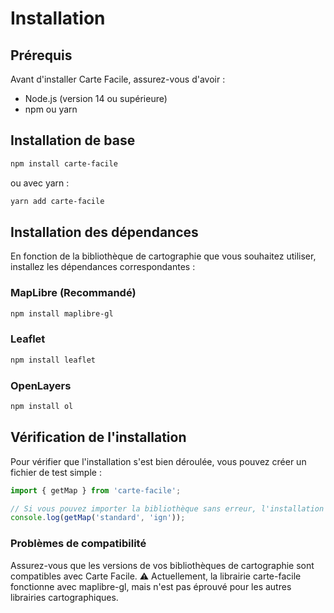 # Installation

## Prérequis

Avant d'installer Carte Facile, assurez-vous d'avoir :

- Node.js (version 14 ou supérieure)
- npm ou yarn

## Installation de base

```bash
npm install carte-facile
```

ou avec yarn :

```bash
yarn add carte-facile
```

## Installation des dépendances

En fonction de la bibliothèque de cartographie que vous souhaitez utiliser, installez les dépendances correspondantes :

### MapLibre (Recommandé)
```bash
npm install maplibre-gl
```

### Leaflet
```bash
npm install leaflet
```

### OpenLayers
```bash
npm install ol
```

## Vérification de l'installation

Pour vérifier que l'installation s'est bien déroulée, vous pouvez créer un fichier de test simple :

```typescript
import { getMap } from 'carte-facile';

// Si vous pouvez importer la bibliothèque sans erreur, l'installation est réussie
console.log(getMap('standard', 'ign'));
```

### Problèmes de compatibilité
Assurez-vous que les versions de vos bibliothèques de cartographie sont compatibles avec Carte Facile. 
⚠️ Actuellement, la librairie carte-facile fonctionne avec maplibre-gl, mais n'est pas éprouvé pour les autres librairies cartographiques.